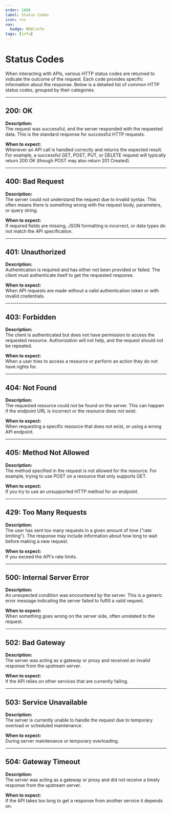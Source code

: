 ```yaml
---
order: 1800
label: Status Codes
icon: rss
nav:
  badge: NEW|info
tags: [info]
---
```


# Status Codes
When interacting with APIs, various HTTP status codes are returned to indicate the outcome of the request. Each code provides specific information about the response. Below is a detailed list of common HTTP status codes, grouped by their categories.

---

## 200: OK

**Description:**  
The request was successful, and the server responded with the requested data. This is the standard response for successful HTTP requests.

**When to expect:**  
Whenever an API call is handled correctly and returns the expected result. For example, a successful GET, POST, PUT, or DELETE request will typically return 200 OK (though POST may also return 201 Created).

---

## 400: Bad Request

**Description:**  
The server could not understand the request due to invalid syntax. This often means there is something wrong with the request body, parameters, or query string.

**When to expect:**  
If required fields are missing, JSON formatting is incorrect, or data types do not match the API specification.

---

## 401: Unauthorized

**Description:**  
Authentication is required and has either not been provided or failed. The client must authenticate itself to get the requested response.

**When to expect:**  
When API requests are made without a valid authentication token or with invalid credentials.

---

## 403: Forbidden

**Description:**  
The client is authenticated but does not have permission to access the requested resource. Authorization will not help, and the request should not be repeated.

**When to expect:**  
When a user tries to access a resource or perform an action they do not have rights for.

---

## 404: Not Found

**Description:**  
The requested resource could not be found on the server. This can happen if the endpoint URL is incorrect or the resource does not exist.

**When to expect:**  
When requesting a specific resource that does not exist, or using a wrong API endpoint.

---

## 405: Method Not Allowed

**Description:**  
The method specified in the request is not allowed for the resource. For example, trying to use POST on a resource that only supports GET.

**When to expect:**  
If you try to use an unsupported HTTP method for an endpoint.

---

## 429: Too Many Requests

**Description:**  
The user has sent too many requests in a given amount of time ("rate limiting"). The response may include information about how long to wait before making a new request.

**When to expect:**  
If you exceed the API's rate limits.

---

## 500: Internal Server Error

**Description:**  
An unexpected condition was encountered by the server. This is a generic error message indicating the server failed to fulfill a valid request.

**When to expect:**  
When something goes wrong on the server side, often unrelated to the request.

---

## 502: Bad Gateway

**Description:**  
The server was acting as a gateway or proxy and received an invalid response from the upstream server.

**When to expect:**  
If the API relies on other services that are currently failing.

---

## 503: Service Unavailable

**Description:**  
The server is currently unable to handle the request due to temporary overload or scheduled maintenance.

**When to expect:**  
During server maintenance or temporary overloading.

---

## 504: Gateway Timeout

**Description:**  
The server was acting as a gateway or proxy and did not receive a timely response from the upstream server.

**When to expect:**  
If the API takes too long to get a response from another service it depends on.
